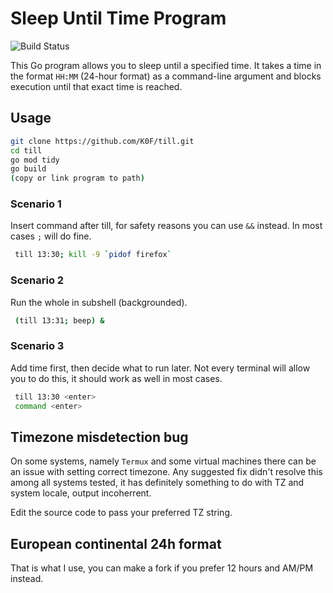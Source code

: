 # Sleep Until Time Program

![Build Status](https://github.com/K0F/till/actions/workflows/go.yml/badge.svg)

This Go program allows you to sleep until a specified time. It takes a time in the format `HH:MM` (24-hour format) as a command-line argument and blocks execution until that exact time is reached.

## Usage

   ```sh
   git clone https://github.com/K0F/till.git
   cd till
   go mod tidy
   go build
   (copy or link program to path)
   ```
### Scenario 1

Insert command after till, for safety reasons you can use `&&` instead. In most cases `;` will do fine.

   ```sh
	till 13:30; kill -9 `pidof firefox`
   ```

### Scenario 2

 Run the whole in subshell (backgrounded).

   ```sh
	(till 13:31; beep) &
   ```
### Scenario 3

 Add time first, then decide what to run later. Not every terminal will allow you to do this, it should work as well in most cases.

   ```sh
	till 13:30 <enter>
	command <enter>
   ```


## Timezone misdetection bug

On some systems, namely `Termux` and some virtual machines there can be an issue with setting correct timezone. Any suggested fix didn't resolve this among all systems tested, it has definitely something to do with TZ and system locale, output incoherrent.

Edit the source code to pass your preferred TZ string. 


## European continental 24h format

That is what I use, you can make a fork if you prefer 12 hours and AM/PM instead.
